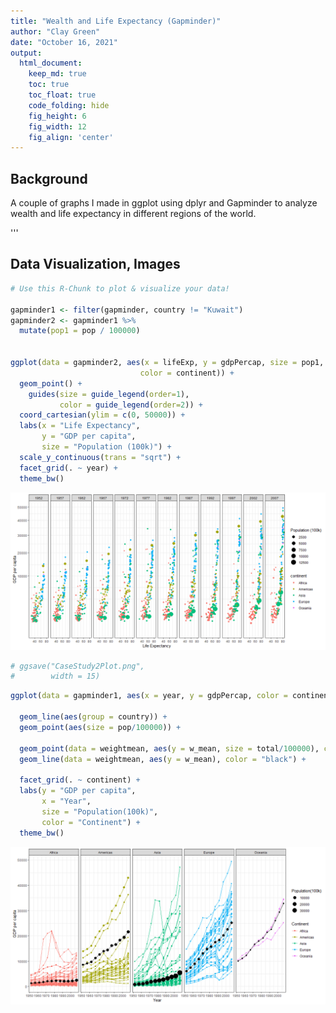 ```yaml
---
title: "Wealth and Life Expectancy (Gapminder)"
author: "Clay Green"
date: "October 16, 2021"
output:
  html_document:  
    keep_md: true
    toc: true
    toc_float: true
    code_folding: hide
    fig_height: 6
    fig_width: 12
    fig_align: 'center'
---
```








## Background

A couple of graphs I made in ggplot using dplyr and Gapminder to analyze wealth and life expectancy in different regions of the world.

'''
<!-- ## Data Wrangling -->



## Data Visualization, Images


```r
# Use this R-Chunk to plot & visualize your data!

gapminder1 <- filter(gapminder, country != "Kuwait")
gapminder2 <- gapminder1 %>% 
  mutate(pop1 = pop / 100000)


ggplot(data = gapminder2, aes(x = lifeExp, y = gdpPercap, size = pop1,
                             color = continent)) +
  geom_point() +
    guides(size = guide_legend(order=1),
           color = guide_legend(order=2)) +
  coord_cartesian(ylim = c(0, 50000)) +
  labs(x = "Life Expectancy",
       y = "GDP per capita",
       size = "Population (100k)") +
  scale_y_continuous(trans = "sqrt") +
  facet_grid(. ~ year) +
  theme_bw()
```

![](Gapminder_files/figure-html/plot_data-1.png)<!-- -->

```r
# ggsave("CaseStudy2Plot.png",
#        width = 15)
```


```r
ggplot(data = gapminder1, aes(x = year, y = gdpPercap, color = continent)) +
  
  geom_line(aes(group = country)) +
  geom_point(aes(size = pop/100000)) +
  
  geom_point(data = weightmean, aes(y = w_mean, size = total/100000), color = "black") +
  geom_line(data = weightmean, aes(y = w_mean), color = "black") +
  
  facet_grid(. ~ continent) +
  labs(y = "GDP per capita", 
       x = "Year", 
       size = "Population(100k)",
       color = "Continent") +
  theme_bw()
```

![](Gapminder_files/figure-html/unnamed-chunk-2-1.png)<!-- -->


<!-- ## Conclusions -->
